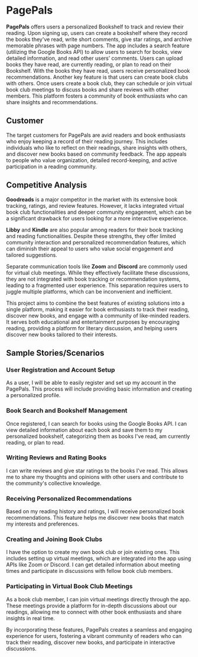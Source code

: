 # PagePals



<b>PagePals</b> offers users a personalized Bookshelf to track and review their reading. Upon signing up, users can create a bookshelf where they record the books they've read, write short comments, give star ratings, and archive memorable phrases with page numbers. The app includes a search feature (utilizing the Google Books API) to allow users to search for books, view detailed information, and read other users’ comments. Users can upload books they have read, are currently reading, or plan to read on their Bookshelf. With the books they have read, users receive personalized book recommendations. Another key feature is that users can create book clubs with others. Once users create a book club, they can schedule or join virtual book club meetings to discuss books and share reviews with other members. This platform fosters a community of book enthusiasts who can share insights and recommendations.


## Customer

The target customers for PagePals are avid readers and book enthusiasts who enjoy keeping a record of their reading journey. This includes individuals who like to reflect on their readings, share insights with others, and discover new books based on community feedback. The app appeals to people who value organization, detailed record-keeping, and active participation in a reading community.


## Competitive Analysis

<b>Goodreads</b> is a major competitor in the market with its extensive book tracking, ratings, and review features. However, it lacks integrated virtual book club functionalities and deeper community engagement, which can be a significant drawback for users looking for a more interactive experience.

<b>Libby</b> and <b>Kindle</b> are also popular among readers for their book tracking and reading functionalities. Despite these strengths, they offer limited community interaction and personalized recommendation features, which can diminish their appeal to users who value social engagement and tailored suggestions.

Separate communication tools like <b>Zoom</b> and <b>Discord</b> are commonly used for virtual club meetings. While they effectively facilitate these discussions, they are not integrated with book tracking or recommendation systems, leading to a fragmented user experience. This separation requires users to juggle multiple platforms, which can be inconvenient and inefficient.

This project aims to combine the best features of existing solutions into a single platform, making it easier for book enthusiasts to track their reading, discover new books, and engage with a community of like-minded readers. It serves both educational and entertainment purposes by encouraging reading, providing a platform for literary discussion, and helping users discover new books tailored to their interests.


## Sample Stories/Scenarios

### User Registration and Account Setup

As a user, I will be able to easily register and set up my account in the PagePals. This process will include providing basic information and creating a personalized profile.

### Book Search and Bookshelf Management

Once registered, I can search for books using the Google Books API. I can view detailed information about each book and save them to my personalized bookshelf, categorizing them as books I've read, am currently reading, or plan to read.

### Writing Reviews and Rating Books

I can write reviews and give star ratings to the books I've read. This allows me to share my thoughts and opinions with other users and contribute to the community's collective knowledge.

### Receiving Personalized Recommendations

Based on my reading history and ratings, I will receive personalized book recommendations. This feature helps me discover new books that match my interests and preferences.

### Creating and Joining Book Clubs

I have the option to create my own book club or join existing ones. This includes setting up virtual meetings, which are integrated into the app using APIs like Zoom or Discord. I can get detailed information about meeting times and participate in discussions with fellow book club members.

### Participating in Virtual Book Club Meetings

As a book club member, I can join virtual meetings directly through the app. These meetings provide a platform for in-depth discussions about our readings, allowing me to connect with other book enthusiasts and share insights in real time.


By incorporating these features, PagePals creates a seamless and engaging experience for users, fostering a vibrant community of readers who can track their reading, discover new books, and participate in interactive discussions.
